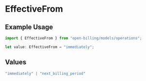 # EffectiveFrom

## Example Usage

```typescript
import { EffectiveFrom } from "open-billing/models/operations";

let value: EffectiveFrom = "immediately";
```

## Values

```typescript
"immediately" | "next_billing_period"
```